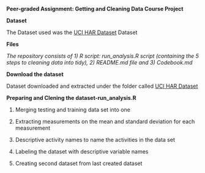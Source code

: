 **Peer-graded Assignment: Getting and Cleaning Data Course Project**

 
**Dataset**

The Dataset used was the [UCI HAR Dataset](https://d396qusza40orc.cloudfront.net/getdata%2Fprojectfiles%2FUCI%20HAR%20Dataset.zip) Dataset


**Files**

*The repository consists of 1) R script: run_analysis.R script (containing the 5 steps to cleaning data into tidy), 2) README.md file and 3) Codebook.md*

**Download the dataset**

Dataset downloaded and extracted under the folder called [UCI HAR Dataset](https://d396qusza40orc.cloudfront.net/getdata%2Fprojectfiles%2FUCI%20HAR%20Dataset.zip)

**Preparing and Clening the dataset-run_analysis.R**

1. Merging testing and training data set into one

2. Extracting measurements on the mean and standard deviation for each measurement

3. Descriptive activity names to name the activities in the data set

4. Labeling the dataset with descriptive variable names

5. Creating second dataset from last created dataset

